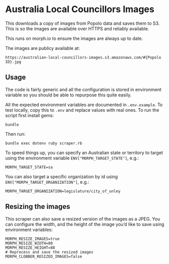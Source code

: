 # Australia Local Councillors Images

This downloads a copy of images from Popolo data and saves them to S3. This is so the images are available over HTTPS and reliably available.

This runs on morph.io to ensure the images are always up to date.

The images are publicy available at:

    https://australian-local-councillors-images.s3.amazonaws.com/#{Popolo ID}.jpg

## Usage

The code is fairly generic and all the configuration is stored in environment variable so you should be able to repurpose this quite easily.

All the expected environment variables are documented in `.env.example`. To test locally, copy this to `.env` and replace values with real ones. To run the script first install gems:

    bundle

Then run:

    bundle exec dotenv ruby scraper.rb

To speed things up, you can specify an Australian state or territory to target
using the environment variable `ENV["MORPH_TARGET_STATE"]`, e.g.:

    MORPH_TARGET_STATE=sa

You can also target a specific organization by id using `ENV["MORPH_TARGET_ORGANIZATION"]`, e.g.:

    MORPH_TARGET_ORGANIZATION=legislature/city_of_unley

## Resizing the images

This scraper can also save a resized version of the images as a JPEG.
You can configure the width, and the height of the image you’d like to save using environment variables:

    MORPH_RESIZE_IMAGES=true
    MORPH_RESIZE_WIDTH=80
    MORPH_RESIZE_HEIGHT=88
    # Reprocess and save the resized images
    MORPH_CLOBBER_RESIZED_IMAGES=false
